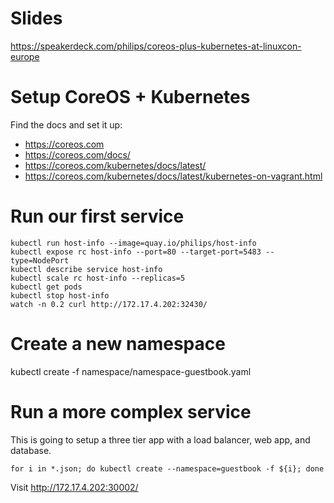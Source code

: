 # Slides

https://speakerdeck.com/philips/coreos-plus-kubernetes-at-linuxcon-europe

# Setup CoreOS + Kubernetes

Find the docs and set it up:

- https://coreos.com
- https://coreos.com/docs/
- https://coreos.com/kubernetes/docs/latest/
- https://coreos.com/kubernetes/docs/latest/kubernetes-on-vagrant.html


# Run our first service

```
kubectl run host-info --image=quay.io/philips/host-info
kubectl expose rc host-info --port=80 --target-port=5483 --type=NodePort
kubectl describe service host-info
kubectl scale rc host-info --replicas=5
kubectl get pods
kubectl stop host-info
watch -n 0.2 curl http://172.17.4.202:32430/
```

# Create a new namespace

kubectl create -f namespace/namespace-guestbook.yaml

# Run a more complex service

This is going to setup a three tier app with a load balancer, web app, and database.

```
for i in *.json; do kubectl create --namespace=guestbook -f ${i}; done
```

Visit http://172.17.4.202:30002/
